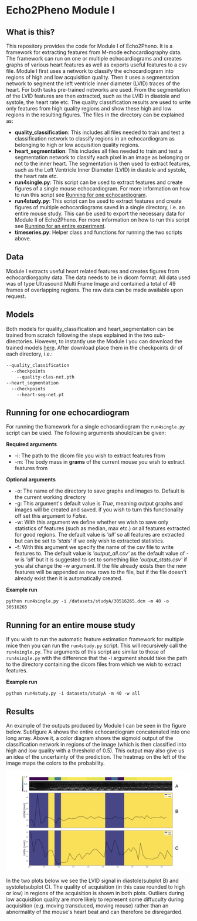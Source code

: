 # Echo2Pheno Module I

## What is this?
This repository provides the code for Module I of Echo2Pheno. It is a framework for extracting features from M-mode echocardiography data. The framework can run on one or multiple echocardiograms and creates graphs of various heart features as well as exports useful features to a csv file. Module I first uses a network to classify the echocardiogram into regions of high and low acquisition quality. Then it uses a segmentation network to segment the left ventricle inner diameter (LVID) traces of the heart. For both tasks pre-trained networks are used. From the segmentation of the LVID features are then extracted, such as the LVID in diastole and systole, the heart rate etc. The quality classification results are used to write only features from high quality regions and show these high and low regions in the resulting figures. The files in the directory can be explained as:

* **quality_classification**: This includes all files needed to train and test a classification network to classify regions in an echocardiogram as belonging to high or low acquisition quality regions.
* **heart_segmentation**: This includes all files needed to train and test a segmentation network to classify each pixel in an image as belonging or not to the inner heart. The segmentation is then used to extract features, such as the Left Ventricle Inner Diameter (LVID) in diastole and systole, the heart rate etc.
* **run4single.py**: This script can be used to extract features and create figures of a single mouse echocardiogram. For more information on how to run this script see [Running for one echocardiogram](#Running-for-one-echocardiogram).
* **run4study.py**: This script can be used to extract features and create figures of multiple echocardiograms saved in a single directory, i.e. an entire mouse study. This can be used to export the necessary data for Module II of Echo2Pheno. For more information on how to run this script see [Running for an entire experiment](#Running-for-an-entire-experiment).
* **timeseries.py**: Helper class and functions for running the two scripts above.

## Data

Module I extracts useful heart related features and creates figures from echocardiorgaphy data. The data needs to be in dicom format. All data used was of type Ultrasound Multi Frame Image and contained a total of 49 frames of overlapping regions. The raw data can be made available upon request.

## Models
Both models for quality_classification and heart_segmentation can be trained from scratch following the steps explained in the two sub-directories. However, to instantly use the Module I you can download the trained models [here](https://zenodo.org/record/3941857#.XwxgUC2w3s0). After download place them in the checkpoints dir of each directory, i.e.:

```
--quality_classification
  --checkpoints
    --quality-clas-net.pth
--heart_segmentation
  --checkpoints
    --heart-seg-net.pt
```

## Running for one echocardiogram

For running the framework for a single echocardiogram the ```run4single.py``` script can be used. The following arguments should/can be given:

**Required arguments**

* -i: The path to the dicom file you wish to extract features from
* -m: The body mass in **grams** of the current mouse you wish to extract features from

**Optional arguments**

* -o: The name of the directory to save graphs and images to. Default is the current working directory
* -g: This argument's default value is _True_, meaning output graphs and images will be created and saved. if you wish to turn this functionality off set this argument to _False_.
* -w: With this argument we define whether we wish to save only statistics of features (such as median, max etc.) or all features extracted for good regions. The default value is _'all'_ so all features are extracted but can be set to _'stats'_ if we only wish to extracted statistics.
* -f: With this argument we specify the name of the csv file to write features to. The default value is _'output_all.csv'_ as the default value of -w is _'all'_ but it is suggested to set to something like _'output_stats.csv'_ if you alsi change the -w argument. If the file already exists then the new features will be appended as new rows to the file, but if the file doesn't already exist then it is automatically created.

**Example run**
```
python run4single.py -i /datasets/studyA/30516265.dcm -m 40 -o 30516265
```

## Running for an entire mouse study

If you wish to run the automatic feature estimation framework for multiple mice then you can run the ```run4study.py``` script. This will recursively call the ```run4single.py```. The arguments of this script are similar to those of ```run4single.py``` with the difference that the -i argument should take the path to the directory containing the dicom files from which we wish to extract features.

**Example run**
```
python run4study.py -i datasets/studyA -m 40 -w all
```

## Results

An example of the outputs produced by Module I can be seen in the figure below. Subfigure A shows the entire echocardiogram concatenated into one long array. Above it, a color diagram shows the sigmoid output of the classification network in regions of the image (which is then classified into high and low quality with a threshold of 0.5). This output may also give us an idea of the uncertainty of the prediction. The heatmap on the left of the image maps the colors to the probability. 

![image](https://github.com/HelmholtzAI-Consultants-Munich/Echo2Pheno/blob/master/Module%20I/ModuleI_results_example.png)

In the two plots below we see the LVID signal in diastole(subplot B) and systole(subplot C). The quality of acquisition (in this case rounded to high or low) in regions of the acquisition is shown in both plots. Outliers during low acquisition quality are more likely to represent some diffuculty during acquisition (e.g. moving transduced, moving mouse) rather than an abnormality of the mouse's heart beat and can therefore be disregarded.
